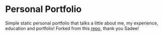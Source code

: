 # Personal Portfolio

Simple static personal portfolio that talks a little about me, my experience, education and portfolio! Forked from this [repo](https://github.com/codewithsadee/vcard-personal-portfolio), thank you Sadee!

